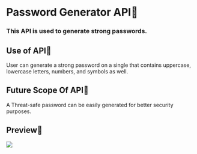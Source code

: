<h1>Password Generator API🌟</h1>
<h3>This API is used to generate strong passwords.</h3>
<h2>Use of API👀</h2>
<p>User can generate a strong password on a single that contains uppercase, lowercase letters, numbers, and symbols as well.</p>
<h2>Future Scope Of API📌</h2>
<p>A Threat-safe password can be easily generated for better security purposes.</p>
<h2>Preview🤩</h2>

![](https://github.com/developer-student-clubs/APIVerse/assets/106090499/e4fb45ff-2466-4ddf-80ae-8a97a28a24e9)
